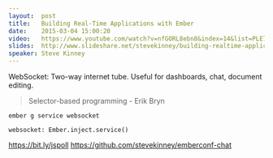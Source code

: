 ```yaml
---
layout:  post
title:   Building Real-Time Applications with Ember
date:    2015-03-04 15:00:20
video:   https://www.youtube.com/watch?v=nfGORL8ebn8&index=14&list=PLE7tQUdRKcyacwiUPs0CjPYt6tJub4xXU
slides:  http://www.slideshare.net/stevekinney/building-realtime-applications-in-emberjs
speaker: Steve Kinney
---
```


WebSocket: Two-way internet tube. Useful for dashboards, chat,
document editing.

> Selector-based programming - Erik Bryn

`ember g service websocket`

`websocket: Ember.inject.service()`

<https://bit.ly/jspoll>
<https://github.com/stevekinney/emberconf-chat>
